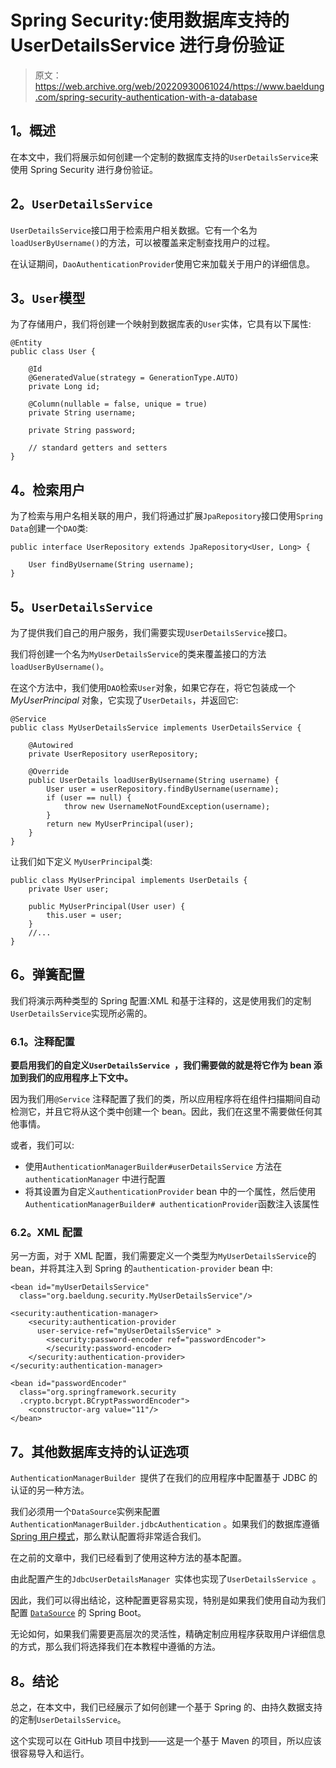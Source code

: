 # Spring Security:使用数据库支持的 UserDetailsService 进行身份验证

> 原文：<https://web.archive.org/web/20220930061024/https://www.baeldung.com/spring-security-authentication-with-a-database>

## **1。概述**

在本文中，我们将展示如何创建一个定制的数据库支持的`UserDetailsService`来使用 Spring Security 进行身份验证。

## **2。`UserDetailsService`**

`UserDetailsService`接口用于检索用户相关数据。它有一个名为`loadUserByUsername()`的方法，可以被覆盖来定制查找用户的过程。

在认证期间，`DaoAuthenticationProvider`使用它来加载关于用户的详细信息。

## **3。`User`模型**

为了存储用户，我们将创建一个映射到数据库表的`User`实体，它具有以下属性:

```
@Entity
public class User {

    @Id
    @GeneratedValue(strategy = GenerationType.AUTO)
    private Long id;

    @Column(nullable = false, unique = true)
    private String username;

    private String password;

    // standard getters and setters
}
```

## **4。检索用户**

为了检索与用户名相关联的用户，我们将通过扩展`JpaRepository`接口使用`Spring Data`创建一个`DAO`类:

```
public interface UserRepository extends JpaRepository<User, Long> {

    User findByUsername(String username);
}
```

## **5。`UserDetailsService`**

为了提供我们自己的用户服务，我们需要实现`UserDetailsService`接口。

我们将创建一个名为`MyUserDetailsService`的类来覆盖接口的方法`loadUserByUsername()`。

在这个方法中，我们使用`DAO`检索`User`对象，如果它存在，将它包装成一个 *MyUserPrincipal* 对象，它实现了`UserDetails`，并返回它:

```
@Service
public class MyUserDetailsService implements UserDetailsService {

    @Autowired
    private UserRepository userRepository;

    @Override
    public UserDetails loadUserByUsername(String username) {
        User user = userRepository.findByUsername(username);
        if (user == null) {
            throw new UsernameNotFoundException(username);
        }
        return new MyUserPrincipal(user);
    }
}
```

让我们如下定义 `MyUserPrincipal`类:

```
public class MyUserPrincipal implements UserDetails {
    private User user;

    public MyUserPrincipal(User user) {
        this.user = user;
    }
    //...
}
```

## **6。弹簧配置**

我们将演示两种类型的 Spring 配置:XML 和基于注释的，这是使用我们的定制`UserDetailsService`实现所必需的。

### **6.1。注释配置**

**要启用我们的自定义`UserDetailsService `，我们需要做的就是将它作为 bean 添加到我们的应用程序上下文中。**

因为我们用`@Service` 注释配置了我们的类，所以应用程序将在组件扫描期间自动检测它，并且它将从这个类中创建一个 bean。因此，我们在这里不需要做任何其他事情。

或者，我们可以:

*   使用`AuthenticationManagerBuilder#userDetailsService` 方法在`authenticationManager` 中进行配置
*   将其设置为自定义`authenticationProvider` bean 中的一个属性，然后使用`AuthenticationManagerBuilder# authenticationProvider`函数注入该属性

### 6.2。XML 配置

另一方面，对于 XML 配置，我们需要定义一个类型为`MyUserDetailsService`的 bean，并将其注入到 Spring 的`authentication-provider` bean 中:

```
<bean id="myUserDetailsService" 
  class="org.baeldung.security.MyUserDetailsService"/>

<security:authentication-manager>
    <security:authentication-provider 
      user-service-ref="myUserDetailsService" >
        <security:password-encoder ref="passwordEncoder">
        </security:password-encoder>
    </security:authentication-provider>
</security:authentication-manager>

<bean id="passwordEncoder" 
  class="org.springframework.security
  .crypto.bcrypt.BCryptPasswordEncoder">
    <constructor-arg value="11"/>
</bean>
```

## **7。其他数据库支持的认证选项**

`AuthenticationManagerBuilder `提供了在我们的应用程序中配置基于 JDBC 的认证的另一种方法。

我们必须用一个`DataSource`实例来配置 `AuthenticationManagerBuilder.jdbcAuthentication` 。如果我们的数据库遵循 [Spring 用户模式](https://web.archive.org/web/20220630141413/https://docs.spring.io/spring-security/reference/servlet/appendix/database-schema.html#_user_schema)，那么默认配置将非常适合我们。

在之前的文章中，我们已经看到了使用这种方法的基本配置。

由此配置产生的`JdbcUserDetailsManager `实体也实现了`UserDetailsService `。

因此，我们可以得出结论，这种配置更容易实现，特别是如果我们使用自动为我们配置 [`DataSource`](/web/20220630141413/https://www.baeldung.com/spring-boot-configure-data-source-programmatic) 的 Spring Boot。

无论如何，如果我们需要更高层次的灵活性，精确定制应用程序获取用户详细信息的方式，那么我们将选择我们在本教程中遵循的方法。

## **8。结论**

总之，在本文中，我们已经展示了如何创建一个基于 Spring 的、由持久数据支持的定制`UserDetailsService`。

这个实现可以在 GitHub 项目中找到——这是一个基于 Maven 的项目，所以应该很容易导入和运行。
